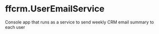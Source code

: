 # ffcrm.UserEmailService
Console app that runs as a service to send weekly CRM email summary to each user
